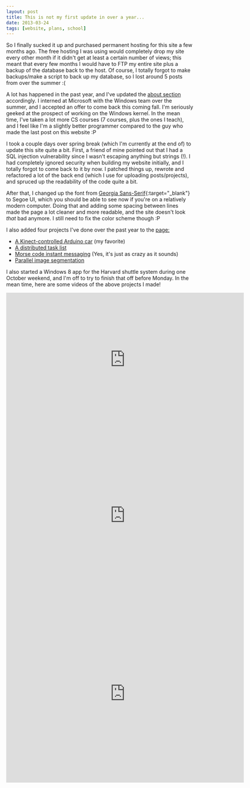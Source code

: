 ```yaml
---
layout: post
title: This is not my first update in over a year...
date: 2013-03-24
tags: [website, plans, school]
---
```


So I finally sucked it up and purchased permanent hosting for this site a few months ago. The free hosting I was using would completely drop my site every other month if it didn't get at least a certain number of views; this meant that every few months I would have to FTP my entire site plus a backup of the database back to the host. Of course, I totally forgot to make backups/make a script to back up my database, so I lost around 5 posts from over the summer :(

<!--more-->

A lot has happened in the past year, and I've updated the <a href="/about.html">about section</a> accordingly. I interned at Microsoft with the Windows team over the summer, and I accepted an offer to come back this coming fall. I'm seriously geeked at the prospect of working on the Windows kernel. In the mean time, I've taken a lot more CS courses (7 courses, plus the ones I teach), and I feel like I'm a slightly better programmer compared to the guy who made the last post on this website :P

I took a couple days over spring break (which I'm currently at the end of) to update this site quite a bit. First, a friend of mine pointed out that I had a SQL injection vulnerability since I wasn't escaping anything but strings (!). I had completely ignored security when building my website initially, and I totally forgot to come back to it by now. I patched things up, rewrote and refactored a lot of the back end (which I use for uploading posts/projects), and spruced up the readability of the code quite a bit.

After that, I changed up the font from [Georgia Sans-Serif](http://en.wikipedia.org/wiki/Georgia_(typeface)){:target="_blank"} to Segoe UI, which you should be able to see now if you're on a relatively modern computer. Doing that and adding some spacing between lines made the page a lot cleaner and more readable, and the site doesn't look *that* bad anymore. I still need to fix the color scheme though :P

I also added four projects I've done over the past year to the <a href="/projects.html"> page:
 - <a href="{{ site.data.projects['kinectarduinocar'].url }}">A Kinect-controlled Arduino car</a> (my favorite)
 - <a href="{{ site.data.projects['distributedtasklist'].url }}">A distributed task list</a>
 - <a href="{{ site.data.projects['morsecodeim'].url }}">Morse code instant messaging</a> (Yes, it's just as crazy as it sounds)
 - <a href="{{ site.data.projects['parallelimage'].url }}">Parallel image segmentation</a>

I also started a Windows 8 app for the Harvard shuttle system during one October weekend, and I'm off to try to finish that off before Monday. In the mean time, here are some videos of the above projects I made!

<div style="width: 640px; margin: 0 auto;"><iframe width="640" height="360" src="http://www.youtube.com/embed/4v98L51F9Vw" frameborder="0" allowfullscreen></iframe></div>

<div style="width: 640px; margin: 0 auto;"><iframe width="640" height="480" src="http://www.youtube.com/embed/PY2Q4gfPRhg" frameborder="0" allowfullscreen></iframe></div>

<div style="width: 640px; margin: 0 auto;"><iframe width="640" height="480" src="http://www.youtube.com/embed/911IuZZBjJY" frameborder="0" allowfullscreen></iframe></div>